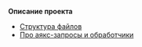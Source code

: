 **Описание проекта**

* [Структура файлов](./local/dress_doc/folders.md)
* [Про аякс-запросы и обработчики](./local/dress_doc/ajax_handlers.md)
